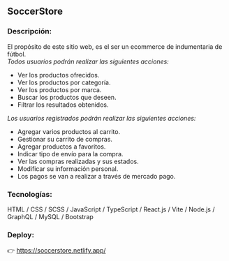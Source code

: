 ## SoccerStore

### Descripción:

El propósito de este sitio web, es el ser un ecommerce de indumentaria de fútbol.  
_Todos usuarios podrán realizar las siguientes acciones:_

- Ver los productos ofrecidos.
- Ver los productos por categoría.
- Ver los productos por marca.
- Buscar los productos que deseen.
- Filtrar los resultados obtenidos.

_Los usuarios registrados podrán realizar las siguientes acciones:_

- Agregar varios productos al carrito.
- Gestionar su carrito de compras.
- Agregar productos a favoritos.
- Indicar tipo de envío para la compra.
- Ver las compras realizadas y sus estados.
- Modificar su información personal.
- Los pagos se van a realizar a través de mercado pago.

### Tecnologías:

HTML / CSS / SCSS / JavaScript / TypeScript / React.js / Vite / Node.js / GraphQL / MySQL / Bootstrap

### Deploy:

👉 https://soccerstore.netlify.app/
